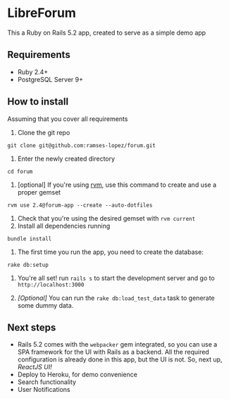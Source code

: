 # LibreForum

This a Ruby on Rails 5.2 app, created to serve as a simple demo app

## Requirements

* Ruby 2.4+
* PostgreSQL Server 9+

## How to install

Assuming that you cover all requirements

1. Clone the git repo
```
git clone git@github.com:ramses-lopez/forum.git
```
1. Enter the newly created directory
```
cd forum
```
1. [optional] If you're using [rvm](link), use this command to create and use a proper gemset
```
rvm use 2.4@forum-app --create --auto-dotfiles
```
  1. Check that you're using the desired gemset with `rvm current`
1. Install all dependencies running
```
bundle install
```
1. The first time you run the app, you need to create the database:
```
rake db:setup
```
1. You're all set! run `rails s` to start the development server and go to `http://localhost:3000`

1. *[Optional]* You can run the `rake db:load_test_data` task to generate some dummy data.

## Next steps

* Rails 5.2 comes with the `webpacker` gem integrated, so you can use a SPA framework for the UI with Rails as a backend. All the required configuration is already done in this app, but the UI is not. So, next up, *ReactJS UI!*
* Deploy to Heroku, for demo convenience
* Search functionality
* User Notifications
